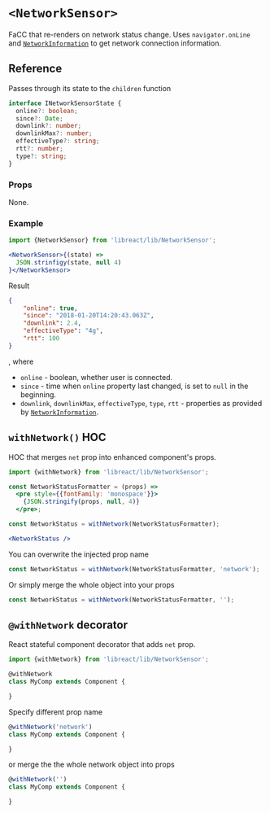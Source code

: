 # `<NetworkSensor>`

FaCC that re-renders on network status change. Uses `navigator.onLine` and [`NetworkInformation`](https://developer.mozilla.org/en-US/docs/Web/API/NetworkInformation) to get network connection information.


## Reference

Passes through its state to the `children` function

```ts
interface INetworkSensorState {
  online?: boolean;
  since?: Date;
  downlink?: number;
  downlinkMax?: number;
  effectiveType?: string;
  rtt?: number;
  type?: string;
}
```

### Props

None.

### Example

```jsx
import {NetworkSensor} from 'libreact/lib/NetworkSensor';

<NetworkSensor>{(state) =>
  JSON.strinfigy(state, null 4)
}</NetworkSensor>
```

Result

```json
{
    "online": true,
    "since": "2018-01-20T14:20:43.063Z",
    "downlink": 2.4,
    "effectiveType": "4g",
    "rtt": 100
}
```

, where

  - `online` - boolean, whether user is connected.
  - `since` - time when `online` property last changed, is set to `null` in the beginning.
  - `downlink`, `downlinkMax`, `effectiveType`, `type`, `rtt` - properties as provided by [`NetworkInformation`](https://developer.mozilla.org/en-US/docs/Web/API/NetworkInformation).


## `withNetwork()` HOC

HOC that merges `net` prop into enhanced component's props.

```jsx
import {withNetwork} from 'libreact/lib/NetworkSensor';

const NetworkStatusFormatter = (props) =>
  <pre style={{fontFamily: 'monospace'}}>
    {JSON.stringify(props, null, 4)}
  </pre>;

const NetworkStatus = withNetwork(NetworkStatusFormatter);

<NetworkStatus />
```

You can overwrite the injected prop name

```js
const NetworkStatus = withNetwork(NetworkStatusFormatter, 'network');
```

Or simply merge the whole object into your props

```js
const NetworkStatus = withNetwork(NetworkStatusFormatter, '');
```

## `@withNetwork` decorator

React stateful component decorator that adds `net` prop.

```js
import {withNetwork} from 'libreact/lib/NetworkSensor';

@withNetwork
class MyComp extends Component {

}
```

Specify different prop name

```js
@withNetwork('network')
class MyComp extends Component {

}
```

or merge the the whole network object into props

```js
@withNetwork('')
class MyComp extends Component {

}
```
